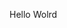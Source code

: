Hello Wolrd





























































































































































































































































































































































































































































































































































































































































































































































































































































































































































































































































































































































































































































































































































































































































































































































































































































































































































































































































































































































































































































































































































































































































































































































































































































































































































































































































































































































































































































































































































































































































































































































































































































































































































































































